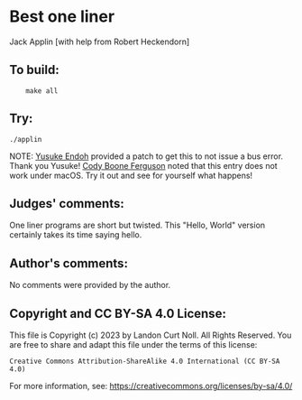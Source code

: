 # Best one liner

Jack Applin [with help from Robert Heckendorn]

## To build:

        make all

## Try:

	./applin


NOTE: [Yusuke Endoh](/winners.html#Yusuke_Endoh) provided a patch to get this to
not issue a bus error. Thank you Yusuke! [Cody Boone
Ferguson](/winners.html#Cody_Boone_Ferguson) noted that this entry does not work
under macOS. Try it out and see for yourself what happens!


## Judges' comments:

One liner programs are short but twisted.  This "Hello, World" version
certainly takes its time saying hello.

## Author's comments:

No comments were provided by the author.

## Copyright and CC BY-SA 4.0 License:

This file is Copyright (c) 2023 by Landon Curt Noll.  All Rights Reserved.
You are free to share and adapt this file under the terms of this license:

    Creative Commons Attribution-ShareAlike 4.0 International (CC BY-SA 4.0)

For more information, see: https://creativecommons.org/licenses/by-sa/4.0/

